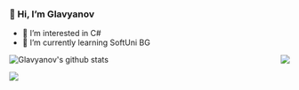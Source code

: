 ### 👋 Hi, I’m Glavyanov
- 👀 I’m interested in C#
- 🌱 I’m currently learning SoftUni BG

<img src = "https://github-readme-stats.vercel.app/api/top-langs/?username=Glavyanov&layout=compact" align="right"/>

![Glavyanov's github stats](https://github-readme-stats.vercel.app/api?username=Glavyanov&show_icons=true&hide=[%22issues%22])

![](https://komarev.com/ghpvc/?username=Glavyanov)
